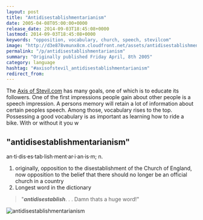 ```yaml
---
layout: post
title: "Antidisestablishmentarianism"
date: 2005-04-08T05:00:00+0000
release_date: 2014-09-03T18:45:08+0000
lastmod: 2014-09-03T18:45:08+0000
keywords: "opposition, vocabulary, church, speech, stevilcom"
image: "http://d3e878vmunx8cm.cloudfront.net/assets/antidisestablishmentarianism.jpg"
permalink: "/p/antidisestablishmentarianism"
summary: "Originally published Friday April, 8th 2005"
category: language
hashtag: "#axisofstevil_antidisestablishmentarianism"
redirect_from:
---
```


[id_1]: http://d3e878vmunx8cm.cloudfront.net/assets/antidisestablishmentarianism.jpg "antidisestablishmentarianism"
The [Axis of Stevil.com](/ "Axis of Stevil.com") has many goals, one of which is to educate its followers. One of the first impressions people gain about other people is a speech impression. A persons memory will retain a lot of information about certain peoples speech. Among those, vocabulary rises to the top. Possessing a good vocabulary is as important as learning how to ride a bike. With or without it you w

## "antidisestablishmentarianism" ##

an·ti·dis·es·tab·lish·ment·ar·i·an·is·m; n.

1. originally, opposition to the disestablishment of the Church of England, now opposition to the belief that there should no longer be an official church in a country
2.    Longest word in the dictionary
 
> "***antidisestablish***. . . Damn thats a huge word!"

![antidisestablishmentarianism][id_1]
